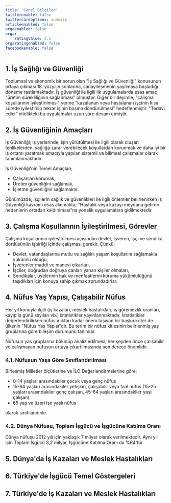 ```yaml
---
title: 'Genel Bilgiler'
twitterenable: false
twittercardoptions: summary
articleenabled: false
orgaenabled: false
orga:
    ratingValue: 2.5
orgaratingenabled: false
facebookenable: false
---
```


## 1. İş Sağlığı ve Güvenliği
Toplumsal ve ekonomik bir sorun olan "İş Sağlığı ve Güvenliği" konusunun ortaya çıkması 18. yüzyılın sonlarına, sanayileşmenin yayılmaya başladığı döneme rastlamaktadır. İş güvenliği ile ilgili ilk uygulamalarda esas amaç "üretim sürekliliğinin sağlanması" olmuştur. Diğer bir deyimle, "çalışma koşullarının iyileştirilmesi" yerine "kazalanan veya hastalanan işçinin kısa sürede iyileştirilip tekrar işinin başına döndürülmesi" hedeflenmiştir. "Tedavi edici" nitelikteki bu uygulamalar uzun süre devam etmiştir.

## 2. İş Güvenliğinin Amaçları
İş Güvenliği; iş yerlerinde, işin yürütülmesi ile ilgili olarak oluşan tehlikelerden, sağlığa zarar verebilecek koşullardan korunmak ve daha iyi bir iş ortamı yaratmak amacıyla yapılan sistemli ve bilimsel çalışmalar olarak tanımlanmaktadır.

İş Güvenliği'nin Temel Amaçları;
* Çalışanları korumak,
* Üretim güvenliğini sağlamak,
* İşletme güvenliğini sağlamaktır.

Günümüzde, işçilerin sağlık ve güvenlikleri ile ilgili önlemler belirlenirken İş Güvenliği kavramı esas alınmakta; "Hastalık veya kazayı meydana getiren nedenlerin ortadan kaldırılması"na yönelik uygulamalara gidilmektedir.

## 3. Çalışma Koşullarının İyileştirilmesi, Görevler
Çalışma koşullarının iyileştirilmesi açısından devlet, işveren, işçi ve sendika dörtlüsünün işbirliği içinde çalışması gerekir. Çünkü;
* Devlet, vatandaşlarına mutlu ve sağlıklı yaşam koşullarını sağlamakla yükümlü olduğu,
* İşverenler maddi ve manevi çıkarları,
* İşçiler, doğrudan doğruya canları yanan kişiler olmaları,
* Sendikalar, üyelerinin hak ve menfaatlerini koruma yükümlülüğünü taşıdıkları için konuya sahip çıkmak zorundadırlar.

## 4. Nüfus Yaş Yapısı, Çalışabilir Nüfus

Her yıl konuyla ilgili (iş kazaları, meslek hastalıkları, iş göremezlik oranları, kayıp iş günü sayıları vb.) istatistikler yayınlanmaktadır. İstatistikler değerlendirilirken nüfus miktarı kadar önem taşıyan bir başka kriter de ülkenin "Nüfus Yaş Yapısı"dir. Bu terim bir nüfus kitlesinin belirlenmiş yaş gruplarına göre bileşim durumunu tanımlar.

Nüfusun yaş gruplarına bölünüp analiz edilmesi, her şeyden önce çalışabilir ve çalışmayan nüfusun ortaya çıkartılmasında son derece önemlidir.

### 4.1. Nüfusun Yaşa Göre Sınıflandırılması
Birleşmiş Milletler ölçütlerine ve İLO Değerlendirmelerine göre;
* 0-14 yaşları arasındakiler çocuk veya genç nüfus
* 15-64 yaşları arasındakiler yetişkin, çalışabilir veya faal nüfus
(15-25 yaşları arasındakiler genç çalışan, 45-64 yaşları arasındakiler yaşlı çalışan)
* 65 yaş ve üzeri ise yaşlı nüfus

olarak sınıfılandırılır.

### 4.2. Dünya Nüfusu, Toplam İşgücü ve İşgücüne Katılma Oranı
Dünya nüfusu 2012 yılı için yaklaşık 7 milyar olarak verilmektedir. Aynı yıl için Toplam İşgücü 3,2 milyar, İşgücüne Katılma Oranı da %64'tür.
## 5. Dünya'da İş Kazaları ve Meslek Hastalıkları
## 6. Türkiye'de İşgücü Temel Göstergeleri
## 7. Türkiye'de İş Kazaları ve Meslek Hastalıkları